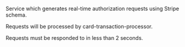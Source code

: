 Service which generates real-time authorization requests using Stripe schema.

Requests will be processed by card-transaction-processor.

Requests must be responded to in less than 2 seconds.
